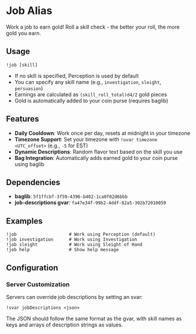 # Job Alias

Work a job to earn gold! Roll a skill check - the better your roll, the more gold you earn.

## Usage

```
!job [skill]
```

- If no skill is specified, Perception is used by default
- You can specify any skill name (e.g., `investigation`, `sleight`, `persuasion`)
- Earnings are calculated as `(skill_roll_total)d4/2` gold pieces
- Gold is automatically added to your coin purse (requires baglib)

## Features

- **Daily Cooldown**: Work once per day, resets at midnight in your timezone
- **Timezone Support**: Set your timezone with `!uvar timezone <UTC_offset>` (e.g., `-5` for EST)
- **Dynamic Descriptions**: Random flavor text based on the skill you use
- **Bag Integration**: Automatically adds earned gold to your coin purse using baglib

## Dependencies

- **baglib**: `5f1ffcbf-3f59-4396-b402-1ca0f02d6bbb`
- **job-descriptions gvar**: `fa47e34f-99b2-4ddf-82a5-302b72010059`

## Examples

```
!job                    # Work using Perception (default)
!job investigation      # Work using Investigation
!job sleight            # Work using Sleight of Hand
!job help               # Show help message
```

## Configuration

### Server Customization

Servers can override job descriptions by setting an svar:
```
!svar jobDescriptions <json>
```

The JSON should follow the same format as the gvar, with skill names as keys and arrays of description strings as values.
